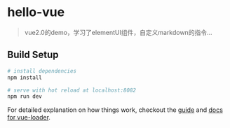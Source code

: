 # hello-vue
> vue2.0的demo，学习了elementUI组件，自定义markdown的指令...

## Build Setup

``` bash
# install dependencies
npm install

# serve with hot reload at localhost:8082
npm run dev

```

For detailed explanation on how things work, checkout the [guide](http://vuejs-templates.github.io/webpack/) and [docs for vue-loader](http://vuejs.github.io/vue-loader).
